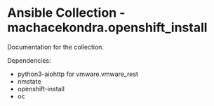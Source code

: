 # Ansible Collection - machacekondra.openshift_install

Documentation for the collection.

Dependencies:
 - python3-aiohttp for vmware.vmware_rest
 - nmstate
 - openshift-install
 - oc
